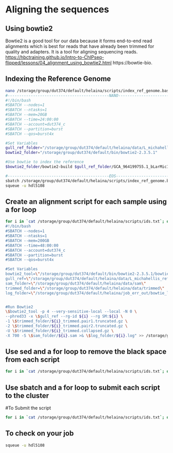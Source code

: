 # Aligning the sequences 
## Using bowtie2
Bowtie2 is a good tool for our data because it forms end-to-end read alignments which is best for reads that have already been trimmed for quality and adapters. It is a tool for aligning sequencing reads. 
https://hbctraining.github.io/Intro-to-ChIPseq-flipped/lessons/04_alignment_using_bowtie2.html 
https://bowtie-bio.

## Indexing the Reference Genome
```bash 
nano /storage/group/dut374/default/helaina/scripts/index_ref_genome.bash
#--------------------------------------------NANO---------------------------------
#!/bin/bash
#SBATCH --nodes=1
#SBATCH --ntasks=1
#SBATCH --mem=20GB
#SBATCH --time=24:00:00
#SBATCH --account=dut374_c
#SBATCH --partition=burst  
#SBATCH --qos=burst4x

#Set Variables
gull_ref_folder="/storage/group/dut374/default/helaina/data/L_michahellis_ref"
bowtie2_folder="/storage/group/dut374/default/bin/bowtie2-2.3.5.1"

#Use bowtie to index the reference
$bowtie2_folder/bowtie2-build $gull_ref_folder/GCA_964199755.1_bLarMic1.1_genomic.fna $gull_ref_folder/bLarMic1

#--------------------------------------------EOS---------------------------------
sbatch /storage/group/dut374/default/helaina/scripts/index_ref_genome.bash
squeue -u hdl5108 
```
## Create an alignment script for each sample using a for loop
```bash
for i in `cat /storage/group/dut374/default/helaina/scripts/ids.txt`; do echo "
#!/bin/bash
#SBATCH --nodes=1
#SBATCH --ntasks=1
#SBATCH --mem=200GB
#SBATCH --time=48:00:00
#SBATCH --account=dut374_c
#SBATCH --partition=burst  
#SBATCH --qos=burst4x

#Set Variables
bowtie2_tool=\"/storage/group/dut374/default/bin/bowtie2-2.3.5.1/bowtie2\"
gull_ref=\"/storage/group/dut374/default/helaina/data/L_michahellis_ref/bLarMic1\"
sam_folder=\"/storage/group/dut374/default/helaina/data/sam\"
trimmed_folder=\"/storage/group/dut374/default/helaina/data/trimmed\"
log_folder=\"/storage/group/dut374/default/helaina/job_err_out/bowtie_log\"


#Run Bowtie2
\$bowtie2_tool -p 4 --very-sensitive-local --local -N 0 \
--phred33 -x \$gull_ref --rg-id ${i} --rg SM:${i} \
-1 \$trimmed_folder/${i}_trimmed.pair1.truncated.gz \
-2 \$trimmed_folder/${i}_trimmed.pair2.truncated.gz \
-U \$trimmed_folder/${i}_trimmed.collapsed.gz \
-X 700 -S \$sam_folder/${i}.sam >& \$log_folder/${i}.log" >> /storage/group/dut374/default/helaina/scripts/${i}_align.bash ; done
```

## Use sed and a for loop to remove the black space from each script
```bash
for i in `cat /storage/group/dut374/default/helaina/scripts/ids.txt`; do sed -i '1d' /storage/group/dut374/default/helaina/scripts/${i}_align.bash ; done
```


## Use sbatch and a for loop to submit each script to the cluster
#To Submit the script 
```bash
for i in `cat /storage/group/dut374/default/helaina/scripts/ids.txt`; do sbatch /storage/group/dut374/default/helaina/scripts/${i}_align.bash ; done
```

## To check on your job
```bash
squeue -u hdl5108
```
